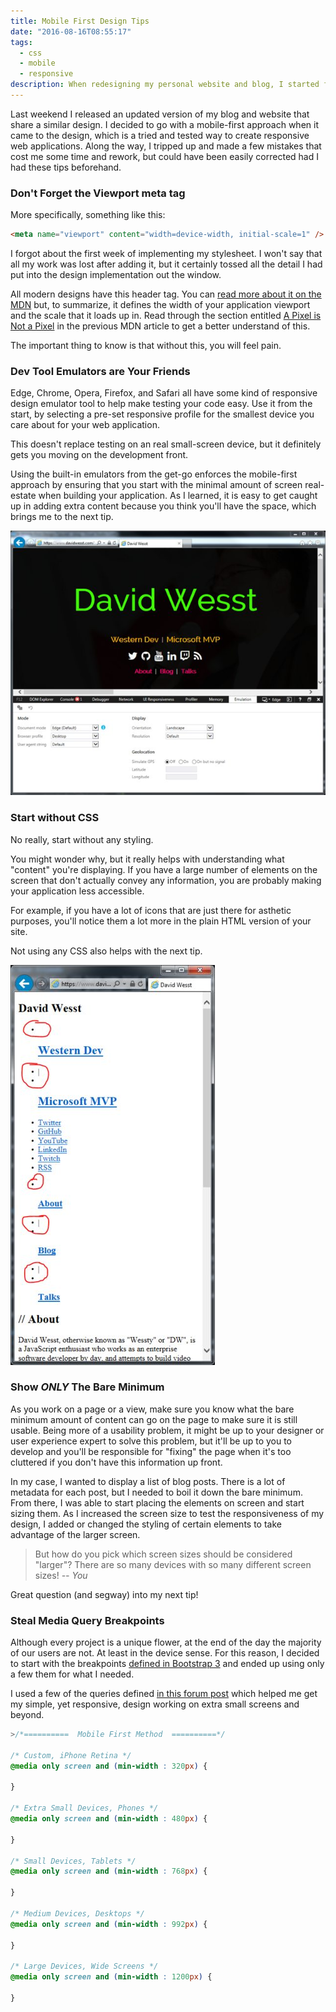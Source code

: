 ```yaml
---
title: Mobile First Design Tips
date: "2016-08-16T08:55:17"
tags:
  - css
  - mobile
  - responsive
description: When redesigning my personal website and blog, I started from scratch and attempted to apply a mobile-first design approach. Here are a few tips that I picked up along the way while creating and implementing my new design that might prevent some mistakes on your own sites.
---
```


Last weekend I released an updated version of my blog and website that share a similar design. I decided to go with a mobile-first approach when it came to the design, which is a tried and tested way to create responsive web applications. Along the way, I tripped up and made a few mistakes that cost me some time and rework, but could have been easily corrected had I had these tips beforehand.

### Don't Forget the Viewport meta tag
More specifically, something like this:

```html
<meta name="viewport" content="width=device-width, initial-scale=1" />
```

I forgot about the first week of implementing my stylesheet. I won't say that all my work was lost after adding it, but it certainly tossed all the detail I had put into the design implementation out the window.

All modern designs have this header tag. You can [read more about it on the MDN](https://developer.mozilla.org/en/docs/Mozilla/Mobile/Viewport_meta_tag) but, to summarize, it defines the width of your application viewport and the scale that it loads up in. Read through the section entitled [A Pixel is Not a Pixel](https://developer.mozilla.org/en/docs/Mozilla/Mobile/Viewport_meta_tag#A_pixel_is_not_a_pixel) in the previous MDN article to get a better understand of this.

The important thing to know is that without this, you will feel pain.

### Dev Tool Emulators are Your Friends
Edge, Chrome, Opera, Firefox, and Safari all have some kind of responsive design emulator tool to help make testing your code easy. Use it from the start, by selecting a pre-set responsive profile for the smallest device you care about for your web application.

This doesn't replace testing on an real small-screen device, but it definitely gets you moving on the development front.

Using the built-in emulators from the get-go enforces the mobile-first approach by ensuring that you start with the minimal amount of screen real-estate when building your application. As I learned, it is easy to get caught up in adding extra content because you think you'll have the space, which brings me to the next tip. 

![Responsive Tools in Internet Explorer](5JsR2Icl.png)

### Start without CSS

No really, start without any styling.

You might wonder why, but it really helps with understanding what "content" you're displaying. If you have a large number of elements on the screen that don't actually convey any information, you are probably making your application less accessible. 

For example, if you have a lot of icons that are just there for asthetic purposes, you'll notice them a lot more in the plain HTML version of your site. 

Not using any CSS also helps with the next tip.

![My site without CSS](TCDTcPGl.png)

### Show _ONLY_ The Bare Minimum
As you work on a page or a view, make sure you know what the bare minimum amount of content can go on the page to make sure it is still usable. Being more of a usability problem, it might be up to your designer or user experience expert to solve this problem, but it'll be up to you to develop and you'll be responsible for "fixing" the page when it's too cluttered if you don't have this information up front.

In my case, I wanted to display a list of blog posts. There is a lot of metadata for each post, but I needed to boil it down the bare minimum. From there, I was able to start placing the elements on screen and start sizing them. As I increased the screen size to test the responsiveness of my design, I added or changed the styling of certain elements to take advantage of the larger screen.

> But how do you pick which screen sizes should be considered "larger"? There are so many devices with so many different screen sizes! _-- You_

Great question (and segway) into my next tip!

### Steal Media Query Breakpoints
Although every project is a unique flower, at the end of the day the majority of our users are not. At least in the device sense. For this reason, I decided to start with the breakpoints [defined in Bootstrap 3](http://getbootstrap.com/css/#responsive-utilities) and ended up using only a few them for what I needed.

I used a few of the queries defined [in this forum post](https://teamtreehouse.com/community/are-there-standard-media-query-break-points) which helped me get my simple, yet responsive, design working on extra small screens and beyond.

```css
>/*==========  Mobile First Method  ==========*/

/* Custom, iPhone Retina */ 
@media only screen and (min-width : 320px) {

}

/* Extra Small Devices, Phones */ 
@media only screen and (min-width : 480px) {

}

/* Small Devices, Tablets */
@media only screen and (min-width : 768px) {

}

/* Medium Devices, Desktops */
@media only screen and (min-width : 992px) {

}

/* Large Devices, Wide Screens */
@media only screen and (min-width : 1200px) {

}
```
